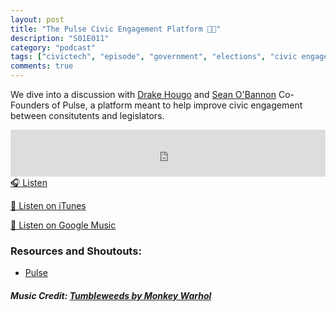 ```yaml
---
layout: post
title: "The Pulse Civic Engagement Platform 🤳🏽"
description: "S01E011"
category: "podcast"
tags: ["civictech", "episode", "government", "elections", "civic engagement"]
comments: true
---
```

We dive into a discussion with [Drake Hougo](https://www.linkedin.com/in/dhougo/) and [Sean O'Bannon](https://www.linkedin.com/in/sean-obannon/) Co-Founders of Pulse, a platform meant to help improve civic engagement between consitutents and legislators.

<iframe width="100%" height="75" scrolling="no" frameborder="no" allow="autoplay" src="https://w.soundcloud.com/player/?url=https%3A//api.soundcloud.com/tracks/475444635&color=%23ff5500&auto_play=false&hide_related=false&show_comments=true&show_user=true&show_reposts=false&show_teaser=true&visual=true"></iframe>
<a href="https://soundcloud.com/user-227289754/s01e12-the-pulse-civic-engagement-platform" target="_blank">🎧 Listen</a>

[📱 Listen on iTunes](https://itunes.apple.com/us/podcast/civic-tech-chat/id1350640468?mt=2)

[📱 Listen on Google Music](https://play.google.com/music/listen?u=0#/ps/I2inksjzzzmbxhg5wbojr624doa)

### Resources and Shoutouts:
- [Pulse](https://www.pulsevoter.com/)

##### Music Credit: [Tumbleweeds by Monkey Warhol](http://freemusicarchive.org/music/Monkey_Warhol/Lonely_Hearts_Challenge/Monkey_Warhol_-_Tumbleweeds)